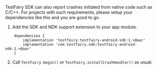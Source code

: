 TestFairy SDK can also report crashes initiated from native code such as C/C++. For projects with such requirements, please setup your dependencies like this and you are good to go.

1. Add the SDK and NDK support extension to your app module.
```
    dependencies {
        implementation 'testfairy:testfairy-android-sdk:1.+@aar'
        implementation 'com.testfairy.ndk:testfairy-android-ndk:1.+@aar'
    }
```

2. Call `TestFairy.begin()` or `TestFairy.installCrashHandler()` as usual.
